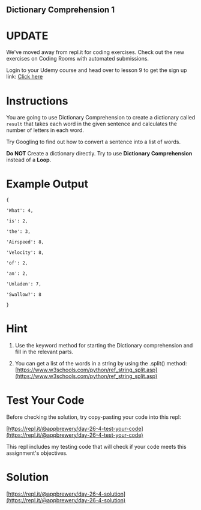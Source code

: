 ## Dictionary Comprehension 1

# UPDATE

We've moved away from repl.it for coding exercises.
Check out the new exercises on Coding Rooms with automated submissions.

Login to your Udemy course and head over to lesson 9 to get the sign up link:
[Click here](https://www.udemy.com/course/100-days-of-code/learn/lecture/17825914#questions)

# Instructions

You are going to use Dictionary Comprehension to create a dictionary called `result` that takes each word in the given sentence and calculates the number of letters in each word.

Try Googling to find out how to convert a sentence into a list of words.

**Do NOT** Create a dictionary directly. Try to use **Dictionary Comprehension** instead of a **Loop**.

# Example Output

```
{
```

```
'What': 4,
```

```
'is': 2,
```

```
'the': 3,
```

```
'Airspeed': 8,
```

```
'Velocity': 8,
```

```
'of': 2,
```

```
'an': 2,
```

```
'Unladen': 7,
```

```
'Swallow?': 8
```

```
}
```

# Hint

1. Use the keyword method for starting the Dictionary comprehension and fill in the relevant parts.

2. You can get a list of the words in a string by using the .split() method: [https://www.w3schools.com/python/ref_string_split.asp](https://www.w3schools.com/python/ref_string_split.asp)

# Test Your Code

Before checking the solution, try copy-pasting your code into this repl:

[https://repl.it/@appbrewery/day-26-4-test-your-code](https://repl.it/@appbrewery/day-26-4-test-your-code)

This repl includes my testing code that will check if your code meets this assignment's objectives.

# Solution

[https://repl.it/@appbrewery/day-26-4-solution](https://repl.it/@appbrewery/day-26-4-solution)
